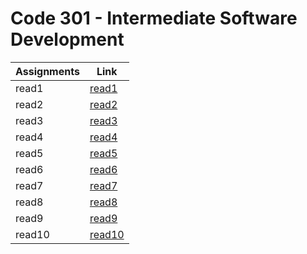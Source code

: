 # Code 301 - Intermediate Software Development

| Assignments|             Link             |
| -----------|------------------------------|
|  read1     |  [read1](read301-1.md)       |
|  read2     |  [read2](read301-2.md)       |
|  read3     |  [read3](read301-3.md)       |
|  read4     |  [read4](read301-4.md)       |
|  read5     |  [read5](read301-5.md)       |
|  read6     |  [read6](read301-6.md)       |
|  read7     |  [read7](read301-7.md)       |
|  read8     |  [read8](read301-8.md)       |
|  read9     |  [read9](read301-9.md)       |
|  read10    |  [read10](read301-10.md)     |